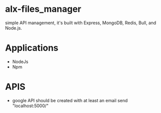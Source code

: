 # alx-files_manager
   simple API management, it's built  with Express, MongoDB, Redis, Bull, and Node.js.

# Applications
  - NodeJs
  - Npm

# APIS
 - google API should be created with at least an email send 
  "localhost:5000/"


